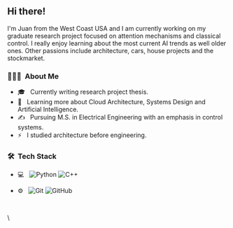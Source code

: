 

<h2> Hi there!</h2>

I'm Juan from the West Coast USA and I am currently working on my graduate research project focused on attention mechanisms and classical control. I really enjoy learning about the most current AI trends as well older ones. Other passions include architecture, cars, house projects and the stockmarket.

<h3> 👨🏻‍💻 &nbsp;About Me </h3>

- 🎓 &nbsp; Currently writing research project thesis.
- 🌱 &nbsp; Learning more about Cloud Architecture, Systems Design and Artificial Intelligence.
- ✍️ &nbsp; Pursuing M.S. in Electrical Engineering with an emphasis in control systems.
- ⚡ &nbsp; I studied architecture before engineering.
<h3> 🛠 &nbsp;Tech Stack</h3>

- 💻 &nbsp;
  ![Python](https://img.shields.io/badge/-Python-333333?style=flat&logo=python)
  ![C++](https://img.shields.io/badge/-C++-333333?style=flat&logo=C%2B%2B&logoColor=00599C)
  
- ⚙️ &nbsp;
  ![Git](https://img.shields.io/badge/-Git-333333?style=flat&logo=git)
  ![GitHub](https://img.shields.io/badge/-GitHub-333333?style=flat&logo=github)


<br/>


\


